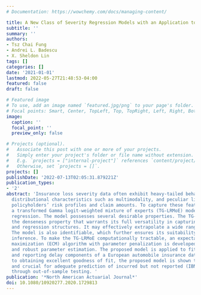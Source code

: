 ```yaml
---
# Documentation: https://wowchemy.com/docs/managing-content/

title: A New Class of Severity Regression Models with an Application to IBNR Prediction
subtitle: ''
summary: ''
authors:
- Tsz Chai Fung
- Andrei L. Badescu
- X. Sheldon Lin
tags: []
categories: []
date: '2021-01-01'
lastmod: 2022-05-27T21:48:53-04:00
featured: false
draft: false

# Featured image
# To use, add an image named `featured.jpg/png` to your page's folder.
# Focal points: Smart, Center, TopLeft, Top, TopRight, Left, Right, BottomLeft, Bottom, BottomRight.
image:
  caption: ''
  focal_point: ''
  preview_only: false

# Projects (optional).
#   Associate this post with one or more of your projects.
#   Simply enter your project's folder or file name without extension.
#   E.g. `projects = ["internal-project"]` references `content/project/deep-learning/index.md`.
#   Otherwise, set `projects = []`.
projects: []
publishDate: '2022-07-13T02:05:31.879221Z'
publication_types:
- '2'
abstract: 'Insurance loss severity data often exhibit heavy-tailed behavior, complex
  distributional characteristics such as multimodality, and peculiar links between
  policyholders’ risk profiles and claim amounts. To capture these features, we propose
  a transformed Gamma logit-weighted mixture of experts (TG-LRMoE) model for severity
  regression. The model possesses several desirable properties. The TG-LRMoE satisfies
  the denseness property that warrants its full versatility in capturing any distribution
  and regression structures. It may effectively extrapolate a wide range of tail behavior.
  The model is also identifiable, which further ensures its suitability for statistical
  inference. To make the TG-LRMoE computationally tractable, an expectation conditional
  maximization (ECM) algorithm with parameter penalization is developed for efficient
  and robust parameter estimation. The proposed model is applied to fit the severity
  and reporting delay components of a European automobile insurance dataset. In addition
  to obtaining excellent goodness of fit, the proposed model is shown to be useful
  and crucial for adequate prediction of incurred but not reported (IBNR) reserves
  through out-of-sample testing. '
publication: '*North American Actuarial Journal*'
doi: 10.1080/10920277.2020.1729813
---
```

